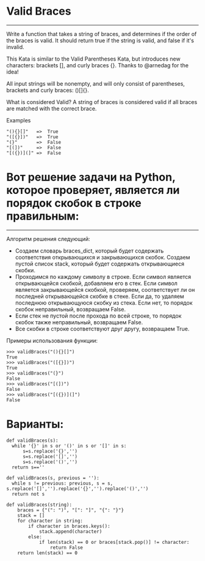 # Valid Braces

---

Write a function that takes a string of braces, and determines if the order of the braces is valid. It should return true if the string is valid, and false if it's invalid.

This Kata is similar to the Valid Parentheses Kata, but introduces new characters: brackets [], and curly braces {}. Thanks to @arnedag for the idea!

All input strings will be nonempty, and will only consist of parentheses, brackets and curly braces: ()[]{}.

What is considered Valid?
A string of braces is considered valid if all braces are matched with the correct brace.

Examples

```
"(){}[]"   =>  True
"([{}])"   =>  True
"(}"       =>  False
"[(])"     =>  False
"[({})](]" =>  False
```

# Вот решение задачи на Python, которое проверяет, является ли порядок скобок в строке правильным:

---

Алгоритм решения следующий:

- Создаем словарь braces_dict, который будет содержать соответствия открывающихся и закрывающихся скобок.
  Создаем пустой список stack, который будет содержать открывающиеся скобки.
- Проходимся по каждому символу в строке. Если символ является открывающейся скобкой, добавляем его в стек. Если символ является закрывающейся скобкой, проверяем, соответствует ли он последней открывающейся скобке в стеке. Если да, то удаляем последнюю открывающуюся скобку из стека. Если нет, то порядок скобок неправильный, возвращаем False.
- Если стек не пустой после прохода по всей строке, то порядок скобок также неправильный, возвращаем False.
- Все скобки в строке соответствуют друг другу, возвращаем True.

Примеры использования функции:

```
>>> validBraces("(){}[]")
True
>>> validBraces("([{}])")
True
>>> validBraces("(}")
False
>>> validBraces("[(])")
False
>>> validBraces("[({})](]")
False
```

# Варианты:

```
def validBraces(s):
  while '{}' in s or '()' in s or '[]' in s:
      s=s.replace('{}','')
      s=s.replace('[]','')
      s=s.replace('()','')
  return s==''
```

```
def validBraces(s, previous = ''):
  while s != previous: previous, s = s, s.replace('[]','').replace('{}','').replace('()','')
  return not s
```

```
def validBraces(string):
    braces = {"(": ")", "[": "]", "{": "}"}
    stack = []
    for character in string:
        if character in braces.keys():
            stack.append(character)
        else:
            if len(stack) == 0 or braces[stack.pop()] != character:
                return False
    return len(stack) == 0
```
